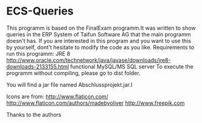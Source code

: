 # ECS-Queries
This programm is based on the FinalExam programm.It was written to show queries in the ERP System of Taifun Software AG that the main programm doesn't has. If you are interested in this program and you want to use this by yourself, dont't hesitate to modify the code as you like.
Requirements to run this programm:
JRE 8 http://www.oracle.com/technetwork/java/javase/downloads/jre8-downloads-2133155.html 
functional MySQL/MS SQL server  To execute the programm without compiling, please go to dist folder.

You will find a jar file named Abschlussprojekt.jar.I

Icons are from:
http://www.flaticon.com/ http://www.flaticon.com/authors/madebyoliver
http://www.freepik.com

Thanks to the authors
